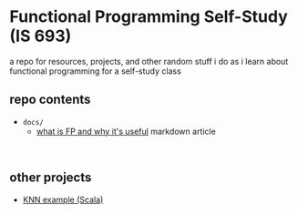 # Functional Programming Self-Study (IS 693)

a repo for resources, projects, and other random stuff i do as i learn about functional programming for a self-study class

## repo contents

* `docs/`
    * [what is FP and why it's useful](docs/what_and_why.md) markdown article

<br>

## other projects

* [KNN example (Scala)](https://github.com/dbusteed/knn-scala)